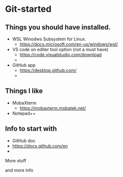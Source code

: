 # Git-started
## Things you should have installed. 
 * WSL Winodws Subsystem for Linux.
   * https://docs.microsoft.com/en-us/windows/wsl/
 * VS code on editer tool option (not a must have) 
   * https://code.visualstudio.com/download
   * 
 * GitHub app
   * https://desktop.github.com/
   * 
## Things I like 
 * MobaXterm 
   * https://mobaxterm.mobatek.net/
 * Notepad++
## Info to start with 
* GitHub doc
 * https://docs.github.com/en
*  


More stuff

and more info 
